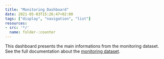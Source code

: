 ```yaml
---
title: "Monitoring Dashboard"
date: 2021-05-03T15:26:47+02:00
tags: ["display", "navigation", "list"]
resources:
- src: '*/'
  name: folder-:counter
---
```

This dashboard presents the main informations from the monitoring dataset. See the full documentation about the [monitoring dataset](https://help.opendatasoft.com/platform/en/managing_domain/03_analyzing_domain_usage/analyzing_source_data.html).
